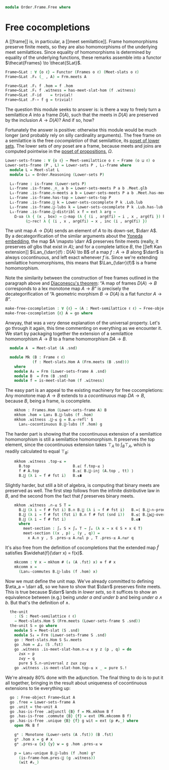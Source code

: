 <!--
```agda
{-# OPTIONS --lossy-unification -vtc.decl:5 -vtactic.hlevel:30 #-}
open import Cat.Functor.Subcategory
open import Cat.Functor.Adjoint
open import Cat.Prelude

open import Data.Bool

open import Order.Instances.Lower.Cocompletion
open import Order.Instances.Pointwise
open import Order.Semilattice.Meet
open import Order.Instances.Lower
open import Order.Diagram.Meet
open import Order.Diagram.Glb
open import Order.Diagram.Lub
open import Order.Frame
open import Order.Base

import Order.Semilattice.Meet.Reasoning as Meet-slat
import Order.Frame.Reasoning as Frm
import Order.Reasoning
```
-->

```agda
module Order.Frame.Free where
```

# Free cocompletions

A [[frame]] is, in particular, a [[meet semilattice]]. Frame
homomorphisms preserve finite meets, so they are also homomorphisms of
the underlying meet semilattices. Since equality of homomorphisms is
determined by equality of the underlying functions, these remarks
assemble into a functor $\thecat{Frames} \to \thecat{SLat}$.

<!--
```agda
open Functor
open Subcat-hom
open is-frame-hom
```
-->

```agda
Frame↪SLat : ∀ {o ℓ} → Functor (Frames o ℓ) (Meet-slats o ℓ)
Frame↪SLat .F₀ (_ , A) = Frm.meets A

Frame↪SLat .F₁ f .hom = f .hom
Frame↪SLat .F₁ f .witness = has-meet-slat-hom (f .witness)
Frame↪SLat .F-id    = trivial!
Frame↪SLat .F-∘ f g = trivial!
```

The question this module seeks to answer is: is there a way to freely
turn a semilattice $A$ into a frame $D(A)$, such that the meets in
$D(A)$ are preserved by the inclusion $A \to D(A)$? And if so, how?

Fortunately the answer is positive: otherwise this module would be much
longer (and probably rely on silly cardinality arguments). The free
frame on a semilattice is the free _cocompletion_ of that semilattice,
its [poset of lower sets][low]. The lower sets of _any_ poset are a
frame, because meets and joins are computed pointwise in the [poset of
propositions], $\Omega$.

[poset of propositions]: Order.Instances.Props.html
[low]: Order.Instances.Lower.html

```agda
Lower-sets-frame : ∀ {o ℓ} → Meet-semilattice o ℓ → Frame (o ⊔ ℓ) o
Lower-sets-frame (P , L) = Lower-sets P , L↓-frame where
  module L = Meet-slat L
  module L↓ = Order.Reasoning (Lower-sets P)

  L↓-frame : is-frame (Lower-sets P)
  L↓-frame .is-frame._∩_ a b = Lower-sets-meets P a b .Meet.glb
  L↓-frame .is-frame.∩-meets a b = Lower-sets-meets P a b .Meet.has-meet
  L↓-frame .is-frame.has-top = Lower-sets-top P
  L↓-frame .is-frame.⋃ k = Lower-sets-cocomplete P k .Lub.lub
  L↓-frame .is-frame.⋃-lubs k = Lower-sets-cocomplete P k .Lub.has-lub
  L↓-frame .is-frame.⋃-distribl x f = ext λ arg →
    Ω-ua (λ { (x , box) → □-map (λ { (i , arg∈fi) → i , x , arg∈fi }) box })
         (□-rec! λ { (i , x , arg∈fi) → x , inc (i , arg∈fi) })
```

The unit map $A \to D(A)$ sends an element of $A$ to its down-set,
$\darr A$. By a decategorification of the similar arguments about the
[Yoneda embedding], the map $A \mapsto \darr A$ preserves finite meets
(really, it preserves _all_ glbs that exist in $A$); and for a complete
lattice $B$, the [[left Kan extension]] $\Lan_{\darr}(f) : D(A) \to B$ of
a map $f : A \to B$ along $\darr$ is always cocontinuous, and left exact
whenever $f$ is. Since we're extending semilattice homomorphisms, this
means that $\Lan_{\darr}(f)$ is a frame homomorphism.

[Yoneda embedding]: Cat.Functor.Hom.html#the-yoneda-embedding

Note the similarity between the construction of free frames outlined in
the paragraph above and [Diaconescu's theorem]: “A map of frames $D(A)
\to B$ corresponds to a lex monotone map $A \to B$” is precisely the
decategorification of “A geometric morphism $B \to D(A)$ is a flat
functor $A \to B$”.

[Diaconescu's theorem]: Topoi.Classifying.Diaconescu.html


```agda
make-free-cocompletion : ∀ {ℓ} → (A : Meet-semilattice ℓ ℓ) → Free-object Frame↪SLat A
make-free-cocompletion {ℓ} A = go where
```

Anwyay, that was a _very_ dense explanation of the universal property.
Let's go through it again, this time commenting on everything as we
encounter it. We start by packaging together the extension of a
semilattice homomorphism $A \to B$ to a frame homomorphism $DA \to B$.

```agda
  module A  = Meet-slat (A .snd)

  module Mk (B : Frame ℓ ℓ)
            (f : Meet-slats.Hom A (Frm.meets (B .snd)))
    where
    module A↓ = Frm (Lower-sets-frame A .snd)
    module B  = Frm (B .snd)
    module f = is-meet-slat-hom (f .witness)
```

The easy part is an appeal to the existing machinery for free
cocompletions: Any monotone map $A \to B$ extends to a _cocontinuous_
map $DA \to B$, because $B$, being a frame, is cocomplete.

```agda
    mkhom : Frames.Hom (Lower-sets-frame A) B
    mkhom .hom = Lan↓ B.⋃-lubs (f .hom)
    mkhom .witness .⋃-≤ g = B.≤-refl' $
      Lan↓-cocontinuous B.⋃-lubs (f .hom) g
```

The harder part is showing that the cocontinuous extension of a
semilattice homomorphism is still a semilattice homomorphism. It
preserves the top element, since the cocontinuous extension takes
$\top_A$ to $\int_{B} \top_A$, which is readily calculated to
equal $\top_B$:

```agda
    mkhom .witness .top-≤ =
      B.top                   B.≤⟨ f.top-≤ ⟩
      f # A.top               B.≤⟨ B.⋃-inj (A.top , tt) ⟩
      B.⋃ (λ i → f # fst i)   B.≤∎
```

Slightly harder, but still a bit of algebra, is computing that binary
meets are preserved as well. The first step follows from the infinite
distributive law in $B$, and the second from the fact that $f$ preserves
binary meets.

```agda
    mkhom .witness .∩-≤ S T =
      B.⋃ (λ i → f # fst i) B.∩ B.⋃ (λ i → f # fst i)   B.=⟨ B.⋃-∩-product (λ i → hom f # fst i) (λ i → hom f # fst i) ⟩
      B.⋃ (λ i → f # fst (fst i) B.∩ f # fst (snd i))   B.≤⟨ B.⋃≤⋃-over meet-section (λ i → f.∩-≤ _ _) ⟩
      B.⋃ (λ i → f # fst i)                             B.≤∎
      where
        meet-section : ∫ₚ S × ∫ₚ T → ∫ₚ (λ x → x ∈ S × x ∈ T)
        meet-section ((x , p) , (y , q)) =
          x A.∩ y , S .pres-≤ A.∩≤l p , T .pres-≤ A.∩≤r q
```

It's also free from the definition of cocompletions that the extended
map $\widehat{f}$ satisfies $\widehat{f}(\darr x) = f(x)$.

```agda
    mkcomm : ∀ x → mkhom # (↓ (A .fst) x) ≡ f # x
    mkcomm x =
      (Lan↓-commutes B.⋃-lubs (f .hom) x)
```

Now we must define the unit map. We've already committed to defining
$\eta_a = \darr a$, so we have to show that $\darr$ preserves finite
meets. This is true because $\darr$ lands in _lower sets_, so it
suffices to show an equivalence between (e.g.) being _under $a$ and
under $b$_ and being _under $a \land b$_. But that's the definition of
$\land$.

```agda
  the-unit
    : (S : Meet-semilattice ℓ ℓ)
    → Meet-slats.Hom S (Frm.meets (Lower-sets-frame S .snd))
  the-unit S = go where
    module S = Meet-slat (S .snd)
    module S↓ = Frm (Lower-sets-frame S .snd)
    go : Meet-slats.Hom S S↓.meets
    go .hom = よₚ (S .fst)
    go .witness .is-meet-slat-hom.∩-≤ x y z (p , q) = do
      z≤x ← p
      z≤y ← q
      pure $ S.∩-universal z z≤x z≤y
    go .witness .is-meet-slat-hom.top-≤ x _ = pure S.!
```

We're already 80% done with the adjunction. The final thing to do is to
put it all together, bringing in the result about uniqueness of
cocontinuous extensions to tie everything up:

<!--
```agda
  open Free-object
  open is-free-object
```
-->

```agda
  go : Free-object Frame↪SLat A
  go .free = Lower-sets-frame A
  go .unit = the-unit A
  go .has-is-free .adjunctl {B} f = Mk.mkhom B f
  go .has-is-free .commute {B} {f} = ext (Mk.mkcomm B f)
  go .has-is-free .unique {B} {f} g wit = ext (p #ₚ_) where
    open Mk B f

    gᵐ : Monotone (Lower-sets (A .fst)) (B .fst)
    gᵐ .hom x = g # x
    gᵐ .pres-≤ {x} {y} w = g .hom .pres-≤ w

    p = Lan↓-unique B.⋃-lubs (f .hom) gᵐ
      (is-frame-hom.pres-⋃ (g .witness))
      (wit #ₚ_)
```
